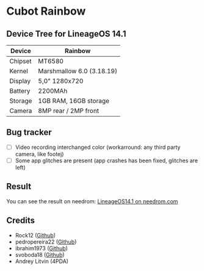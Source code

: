 Cubot Rainbow
===========
Device Tree for LineageOS 14.1
------------------

| Device | Rainbow |
| ------ | ------ |
| Chipset | MT6580 |
| Kernel | Marshmallow 6.0 (3.18.19) |
| Display | 5,0" 1280x720 |
| Battery | 2200MAh |
| Storage | 1GB RAM, 16GB storage |
| Camera | 8MP rear / 2MP front |

Bug	tracker
---------------
- [ ] Video recording interchanged color (workarround: any third party camera, like footej)
- [ ] Some app glitches are present (app crashes has been fixed, glitches are left)

Result
---------------
You can see the result on needrom: [LineageOS14.1 on needrom.com](https://www.needrom.com/download/n-lineageos-14-1-2)

Credits
---------------
* Rock12 ([Github](https://github.com/rock12))
* pedropereira22 ([Github](https://github.com/pedropereira22))
* ibrahim1973 ([Github](https://github.com/ibrahim1973))
* svoboda18 ([Github](https://github.com/svoboda18))
* Andrey Litvin (4PDA)